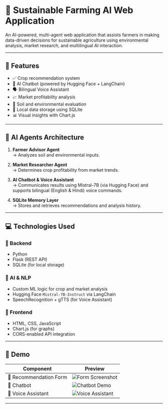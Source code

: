 # 🌱 Sustainable Farming AI Web Application

An AI-powered, multi-agent web application that assists farmers in making data-driven decisions for sustainable agriculture using environmental analysis, market research, and multilingual AI interaction.

---

## 🚀 Features

- ✅ Crop recommendation system
- 🤖 AI Chatbot (powered by Hugging Face + LangChain)
- 🗣️ Bilingual Voice Assistant
- 📈 Market profitability analysis
- 🌿 Soil and environmental evaluation
- 💾 Local data storage using SQLite
- 📊 Visual insights with Chart.js

---

## 🧠 AI Agents Architecture

1. **Farmer Advisor Agent**  
   → Analyzes soil and environmental inputs.

2. **Market Researcher Agent**  
   → Determines crop profitability from market trends.

3. **AI Chatbot & Voice Assistant**  
   → Communicates results using Mistral-7B (via Hugging Face) and supports bilingual (English & Hindi) voice commands.

4. **SQLite Memory Layer**  
   → Stores and retrieves recommendations and analysis history.

---

## 💻 Technologies Used

### 🔹 Backend
- Python
- Flask (REST API)
- SQLite (for local storage)

### 🔹 AI & NLP
- Custom ML logic for crop and market analysis
- Hugging Face `Mistral-7B-Instruct` via LangChain
- SpeechRecognition + gTTS (for Voice Assistant)

### 🔹 Frontend
- HTML, CSS, JavaScript
- Chart.js (for graphs)
- CORS-enabled API integration

---

## 📸 Demo

| Component | Preview |
|----------|---------|
| 🧠 Recommendation Form | ![Form Screenshot](link_to_image) |
| 🤖 Chatbot | ![Chatbot Demo](link_to_image) |
| 🎤 Voice Assistant | ![Voice Assistant](link_to_image) |

---


